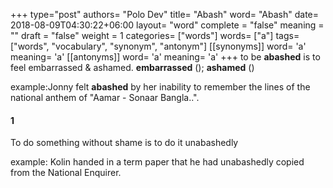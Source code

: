 +++
type="post"
authors= "Polo Dev"
title= "Abash"
word= "Abash"
date= 2018-08-09T04:30:22+06:00
layout= "word"
complete = "false"
meaning = ""
draft = "false"
weight = 1
categories= ["words"]
words= ["a"]
tags= ["words", "vocabulary", "synonym", "antonym"]
[[synonyms]]
  word= 'a'
  meaning= 'a'
[[antonyms]]
  word= 'a'
  meaning= 'a'
+++
to be **abashed** is to feel embarrassed & ashamed.
**embarrassed** (); **ashamed** ()

<span class="example">example:</span>Jonny felt **abashed** by her inability to remember the lines of the national anthem of "Aamar - Sonaar Bangla..".

#### 1
To do something without shame is to do it unabashedly

<span class="example">example:</span> Kolin handed in a term paper that he had unabashedly copied from the National Enquirer.

